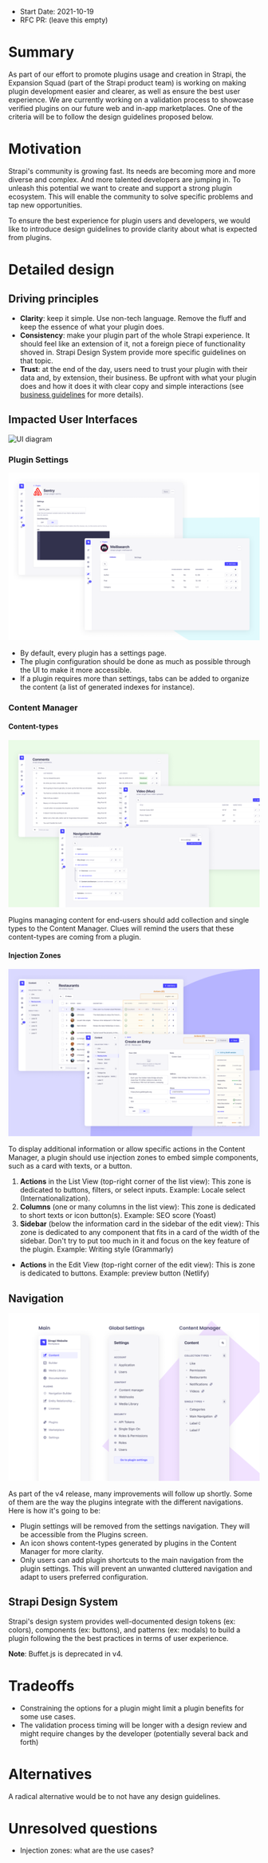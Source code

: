- Start Date: 2021-10-19
- RFC PR: (leave this empty)

# Summary

As part of our effort to promote plugins usage and creation in Strapi, the Expansion Squad (part of the Strapi product team) is working on making plugin development easier and clearer, as well as ensure the best user experience. We are currently working on a validation process to showcase verified plugins on our future web and in-app marketplaces. One of the criteria will be to follow the design guidelines proposed below. 


# Motivation

Strapi's community is growing fast. Its needs are becoming more and more diverse and complex. And more talented developers are jumping in. To unleash this potential we want to create and support a strong plugin ecosystem. This will enable the community to solve specific problems and tap new opportunities. 

To ensure the best experience for plugin users and developers, we would like to introduce design guidelines to provide clarity about what is expected from plugins.

# Detailed design

## Driving principles
- **Clarity**: keep it simple. Use non-tech language. Remove the fluff and keep the essence of what your plugin does.
- **Consistency**: make your plugin part of the whole Strapi experience. It should feel like an extension of it, not a foreign piece of functionality shoved in. Strapi Design System provide more specific guidelines on that topic.
- **Trust**: at the end of the day, users need to trust your plugin with their data and, by extension, their business. Be upfront with what your plugin does and how it does it with clear copy and simple interactions (see [business guidelines]() for more details).

## Impacted User Interfaces

![UI diagram](assets/diagram.png)

### Plugin Settings

![Plugin Settings](assets/settings.png)

- By default, every plugin has a settings page.
- The plugin configuration should be done as much as possible through the UI to make it more accessible.
- If a plugin requires more than settings, tabs can be added to organize the content (a list of  generated indexes for instance).

### Content Manager

#### Content-types

![Content Manager](assets/content-manager.png)

Plugins managing content for end-users should add collection and single types to the Content Manager. Clues will remind the users that these content-types are coming from a plugin.

#### Injection Zones

![Injection Zones](assets/injection-zones.png)

To display additional information or allow specific actions in the Content Manager, a plugin should use injection zones to embed simple components, such as a card with texts, or a button.

1. **Actions** in the List View (top-right corner of the list view): This zone is dedicated to buttons, filters, or select inputs. Example: Locale select (Internationalization).
2. **Columns** (one or many columns in the list view): This zone is dedicated to short texts or icon button(s). Example: SEO score (Yoast)
3. **Sidebar** (below the information card in the sidebar of the edit view): This zone is dedicated to any component that fits in a card of the width of the sidebar. Don't try to put too much in it and focus on the key feature of the plugin. Example: Writing style (Grammarly)
- **Actions** in the Edit View (top-right corner of the edit view): This is zone is dedicated to buttons. Example: preview button (Netlify)

## Navigation

![Navigations](assets/navigations.png)

As part of the v4 release, many improvements will follow up shortly. Some of them are the way the plugins integrate with the different navigations. Here is how it's going to be:

- Plugin settings will be removed from the settings navigation. They will be accessible from the Plugins screen.
- An icon shows content-types generated by plugins in the Content Manager for more clarity.
- Only users can add plugin shortcuts to the main navigation from the plugin settings. This will prevent an unwanted cluttered navigation and adapt to users preferred configuration.


## Strapi Design System

Strapi's design system provides well-documented design tokens (ex: colors), components (ex: buttons), and patterns (ex: modals) to build a plugin following the the best practices in terms of user experience.

**Note**: Buffet.js is deprecated in v4.


# Tradeoffs

- Constraining the options for a plugin might limit a plugin benefits for some use cases.
- The validation process timing will be longer with a design review and might require changes by the developer (potentially several back and forth) 


# Alternatives

A radical alternative would be to not have any design guidelines.

# Unresolved questions

* Injection zones: what are the use cases?